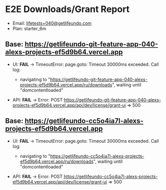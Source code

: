 # E2E Downloads/Grant Report
- Email: lifetests+040@getlifeundo.com
- Plan: starter_6m

## Base: https://getlifeundo-git-feature-app-040-alexs-projects-ef5d9b64.vercel.app
- UI: **FAIL** → TimeoutError: page.goto: Timeout 30000ms exceeded.
Call log:
  - navigating to "https://getlifeundo-git-feature-app-040-alexs-projects-ef5d9b64.vercel.app/ru/downloads", waiting until "domcontentloaded"

- API: **FAIL** → Error: POST https://getlifeundo-git-feature-app-040-alexs-projects-ef5d9b64.vercel.app/api/dev/license/grant-ui => 500

## Base: https://getlifeundo-cc5o4ia7l-alexs-projects-ef5d9b64.vercel.app
- UI: **FAIL** → TimeoutError: page.goto: Timeout 30000ms exceeded.
Call log:
  - navigating to "https://getlifeundo-cc5o4ia7l-alexs-projects-ef5d9b64.vercel.app/ru/downloads", waiting until "domcontentloaded"

- API: **FAIL** → Error: POST https://getlifeundo-cc5o4ia7l-alexs-projects-ef5d9b64.vercel.app/api/dev/license/grant-ui => 500